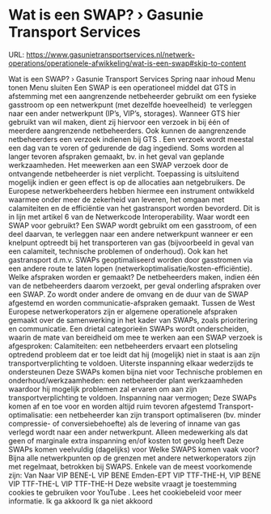 # Wat is een SWAP? › Gasunie Transport Services

URL: https://www.gasunietransportservices.nl/netwerk-operations/operationele-afwikkeling/wat-is-een-swap#skip-to-content

Wat is een SWAP? › Gasunie Transport Services
Spring naar inhoud
Menu tonen
Menu sluiten
Een SWAP is een operationeel middel dat
GTS
in afstemming met een aangrenzende
netbeheerder
gebruikt om een fysieke gasstroom op een netwerkpunt (met dezelfde hoeveelheid)  te verleggen naar een ander netwerkpunt (IP’s, VIP’s, storages).
Wanneer
GTS
hier gebruikt van wil maken, dient zij hiervoor een verzoek in bij één of meerdere aangrenzende netbeheerders. Ook kunnen de aangrenzende netbeheerders een verzoek indienen bij
GTS
.
Een verzoek wordt meestal een dag van te voren of gedurende de dag ingediend. Soms worden al langer tevoren afspraken gemaakt, bv. in het geval van geplande werkzaamheden.
Het meewerken aan een SWAP verzoek door de ontvangende
netbeheerder
is niet verplicht.
Toepassing is uitsluitend mogelijk indien er geen effect is op de allocaties aan netgebruikers.
De Europese netwerkbeheerders hebben hiermee een instrument ontwikkeld waarmee onder meer de zekerheid van leveren, het omgaan met calamiteiten en de efficiëntie van het gastransport worden bevorderd. Dit is in lijn met artikel 6 van de Netwerkcode Interoperability.
Waar wordt een SWAP voor gebruikt?
Een SWAP wordt gebruikt om een gasstroom, of een deel daarvan, te verleggen naar een andere netwerkpunt wanneer er een knelpunt optreedt bij het transporteren van
gas
(bijvoorbeeld in geval van een calamiteit, technische problemen of onderhoud).
Ook kan het gastransport d.m.v. SWAPs geoptimaliseerd worden door gasstromen via een andere route te laten lopen (netwerkoptimalisatie/kosten-efficiëntie).
Welke afspraken worden er gemaakt?
De netbeheerders maken, indien één van de netbeheerders daarom verzoekt, per geval onderling afspraken over een SWAP. Zo wordt onder andere de omvang en de duur van de SWAP afgestemd en worden communicatie-afspraken gemaakt.
Tussen de West Europese netwerkoperators zijn er algemene operationele afspraken gemaakt over de samenwerking in het kader van SWAPs, zoals prioritering en communicatie. Een drietal categorieën SWAPs wordt onderscheiden, waarin de mate van bereidheid om mee te werken aan een SWAP verzoek is afgesproken:
Calamiteiten: een netbeheerders ervaart een plotseling optredend probleem dat er toe leidt dat hij (mogelijk) niet in staat is aan zijn transportverplichting te voldoen.
Uiterste inspanning elkaar wederzijds te ondersteunen
Deze SWAPs komen bijna niet voor
Technische problemen en onderhoud/werkzaamheden: een
netbeheerder
plant werkzaamheden waardoor hij mogelijk problemen zal ervaren om aan zijn transportverplichting te voldoen.
Inspanning naar vermogen;
Deze SWAPs komen af en toe voor en worden altijd ruim tevoren afgestemd
Transport-optimalisatie: een
netbeheerder
kan zijn transport optimaliseren (bv. minder compressie- of conversiebehoefte) als de
levering
of inname van
gas
verlegd wordt naar een ander netwerkpunt.
Alleen medewerking als dat geen of marginale extra inspanning en/of kosten tot gevolg heeft
Deze SWAPs komen veelvuldig (dagelijks) voor
Welke SWAPS komen vaak voor?
Bijna alle netwerkpunten op de grenzen met andere netwerkoperators zijn met regelmaat, betrokken bij SWAPS. Enkele van de meest voorkomende zijn:
Van
Naar
VIP BENE-L
VIP BENE
Emden-EPT
VIP TTF-THE-H, VIP BENE
VIP TTF-THE-L
VIP TTF-THE-H
Deze website vraagt je toestemming cookies te gebruiken voor
YouTube
. Lees het
cookiebeleid
voor meer informatie.
Ik ga akkoord
Ik ga niet akkoord